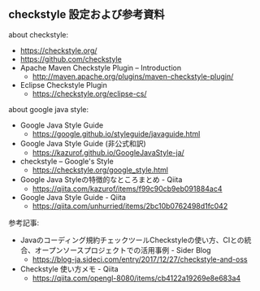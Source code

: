 ## checkstyle 設定および参考資料

about checkstyle:

- https://checkstyle.org/
- https://github.com/checkstyle
- Apache Maven Checkstyle Plugin – Introduction
  - http://maven.apache.org/plugins/maven-checkstyle-plugin/
- Eclipse Checkstyle Plugin
  - https://checkstyle.org/eclipse-cs/

about google java style:

- Google Java Style Guide
  - https://google.github.io/styleguide/javaguide.html
- Google Java Style Guide (非公式和訳)
  - https://kazurof.github.io/GoogleJavaStyle-ja/
- checkstyle – Google's Style
  - https://checkstyle.org/google_style.html
- Google Java Styleの特徴的なところまとめ - Qiita
  - https://qiita.com/kazurof/items/f99c90cb9eb091884ac4
- Google Java Style Guide - Qiita
  - https://qiita.com/unhurried/items/2bc10b0762498d1fc042

参考記事:

- Javaのコーディング規約チェックツールCheckstyleの使い方、CIとの統合、オープンソースプロジェクトでの活用事例 - Sider Blog
  - https://blog-ja.sideci.com/entry/2017/12/27/checkstyle-and-oss
- Checkstyle 使い方メモ - Qiita
  - https://qiita.com/opengl-8080/items/cb4122a19269e8e683a4

